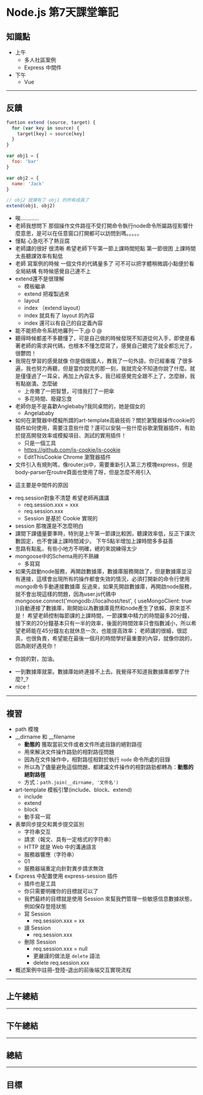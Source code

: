 # Node.js 第7天課堂筆記

## 知識點

- 上午
  + 多人社區案例
  + Express 中間件
- 下午
  + Vue

---

## 反饋

```javascript
funtion extend (source, target) {
  for (var key in source) {
    target[key] = source[key]
  }
}

var obj1 = {
  foo: 'bar'
}

var obj2 = {
  name: 'Jack'
}

// obj2 就擁有了 obj1 的所有成員了
extend(obj1, obj2)
```

-  唉............
- 老師我想問下 那個操作文件路徑不受打開命令執行node命令所屬路徑影響什麼意思，是可以在任意窗口打開都可以訪問到嗎。。。。。
- 慢點 心急吃不了熱豆腐
-  老師講的很好 很清晰 希望老師下午第一節上課時間短點 第一節很困 上課時間太長聽課效率有點低
-  老師 寫案例的時候 一個文件的代碼量多了 可不可以把字體稍微調小點便於看全局結構 有時候感覺自己連不上
- extend還不是很理解
  + 模板繼承
  + extend 把複製過來
  + layout
  + index （extend layout）
  + index 就具有了 layout 的內容
  + index 還可以有自己的自定義內容
- 能不能把命令系統地羅列一下,@ 0 @
-  聽得時候都差不多聽懂了，可是自己做的時候發現不知道從何入手，即使是看著老師的需求與代碼，也根本不懂怎麼寫了，感覺自己聽完了就全都忘光了，很鬱悶！
- 我現在學習的感覺就像 你是個俄國人，教我了一句外語，你已經重複 了很多遍，我也努力再聽，但是當你說完的那一刻，我就完全不知道你說了什麼。就是僅僅過了一耳朵，再加上內容太多，我已經感覺完全跟不上了，怎麼辦，我有點崩潰。怎麼破
  + 上帝撒了一把智慧，可惜我打了一把傘
  + 多花時間、廢寢忘食
- 老師你是不是喜歡Anglebaby?我同桌問的，她是個女的
  + Angelababy
- 如何在瀏覽器中模擬所謂的art-template高級技術？關於瀏覽器操作cookie的插件如何使用，需要注意些什麼？還可以安裝一些什麼谷歌瀏覽器插件，有助於提高開發效率或模擬項目、測試的實用插件！
  + 只是一個工具
  + https://github.com/js-cookie/js-cookie
  + EditThisCookie Chrome 瀏覽器插件
-  文件引入有規則嗎，像router.js中，需要重新引入第三方模塊express，但是body-parser在routre頁面也使用了呀，但是怎麼不用引入
  +  這主要是中間件的原因
- req.session對象不清楚 希望老師再講講
  + req.session.xxx = xxx
  + req.session.xxx
  + Session 是基於 Cookie 實現的
- session 那塊還是不怎麼明白
-  課間下課儘量要準時，特別是上午第一節課比較困，聽課效率低，反正下課次數固定，也不會讓上課時間減少。 下午5點半增加上課時間多多益善
-  思路有點亂，有些小地方不明確，總的來說練得太少
- mongoose中的Schema用的不熟練
  + 多寫寫
-  如果先啟動node服務，再開啟數據庫，數據庫服務開啟了，但是數據庫並沒有連接，這樣會出現所有的操作都會失效的情況，必須打開新的命令行使用mongo命令手動連接數據庫 反過來，如果先開啟數據庫，再開啟node服務，就不會出現這樣的問題，因為user.js代碼中mongoose.connect('mongodb://localhost/test', { useMongoClient: true })自動連接了數據庫，剛開始以為數據庫竟然和node產生了依賴，原來並不是！ 希望老師控制每節課的上課時間，一節課集中精力的時間最多20分鐘，接下來的20分鐘基本只有一半的效率，後面的時間效率只會指數減小，所以希望老師能在45分鐘左右就休息一次，也能提高效率； 老師講的很細，很認真，也很負責，希望能在最後一個月的時間學好最重要的內容，就像你說的，因為剛好遇見你！
  +  你說的對，加油。
- 一到數據庫就蒙。數據庫始終連接不上去。我覺得不知道我數據庫都學了什麼?_?
- nice！

---

## 複習

- path 模塊
- __dirname 和 __filename
  + **動態的** 獲取當前文件或者文件所處目錄的絕對路徑
  + 用來解決文件操作路勁的相對路徑問題
  + 因為在文件操作中，相對路徑相對於執行 `node` 命令所處的目錄
  + 所以為了儘量避免這個問題，都建議文件操作的相對路勁都轉為：**動態的絕對路徑**
  + 方式：`path.join(__dirname, '文件名')`
- art-template 模板引擎(include、block、extend)
  + include
  + extend
  + block
  + 動手寫一寫
- 表單同步提交和異步提交區別
  + 字符串交互
  + 請求（報文、具有一定格式的字符串）
  + HTTP 就是 Web 中的溝通語言
  + 服務器響應（字符串）
  + 01
  + 服務器端重定向針對異步請求無效
- Express 中配置使用 express-session 插件
  + 插件也是工具
  + 你只需要明確你的目標就可以了
  + 我們最終的目標就是使用 Session 來幫我們管理一些敏感信息數據狀態，例如保存登陸狀態
  + 寫 Session
    * req.session.xxx = xx
  + 讀 Session
    * req.session.xxx
  + 刪除 Session
    * req.session.xxx = null
    * 更嚴謹的做法是 `delete` 語法
    * delete req.session.xxx
- 概述案例中註冊-登陸-退出的前後端交互實現流程

---

## 上午總結

---

## 下午總結

---

## 總結

---

## 目標

